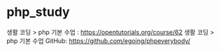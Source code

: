 # php_study
생활 코딩 > php 기본 수업 : https://opentutorials.org/course/62
생활 코딩 > php 기본 수업 GitHub: https://github.com/egoing/phpeverybody/
